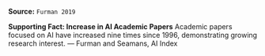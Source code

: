 **Source:** `Furman 2019`

**Supporting Fact: Increase in AI Academic Papers**
Academic papers focused on AI have increased nine times since 1996, demonstrating growing research interest. — Furman and Seamans, AI Index

